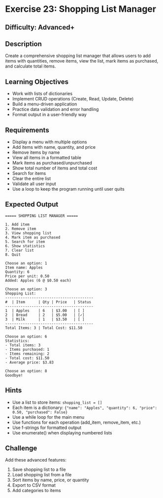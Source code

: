# Exercise 23: Shopping List Manager

## Difficulty: Advanced+

## Description
Create a comprehensive shopping list manager that allows users to add items with quantities, remove items, view the list, mark items as purchased, and calculate total items.

## Learning Objectives
- Work with lists of dictionaries
- Implement CRUD operations (Create, Read, Update, Delete)
- Build a menu-driven application
- Practice data validation and error handling
- Format output in a user-friendly way

## Requirements
- Display a menu with multiple options
- Add items with name, quantity, and price
- Remove items by name
- View all items in a formatted table
- Mark items as purchased/unpurchased
- Show total number of items and total cost
- Search for items
- Clear the entire list
- Validate all user input
- Use a loop to keep the program running until user quits

## Expected Output
```
===== SHOPPING LIST MANAGER =====

1. Add item
2. Remove item
3. View shopping list
4. Mark item as purchased
5. Search for item
6. Show statistics
7. Clear list
8. Quit

Choose an option: 1
Item name: Apples
Quantity: 6
Price per unit: 0.50
Added: Apples (6 @ $0.50 each)

Choose an option: 3
Shopping List:
----------------------------------------
#  | Item      | Qty | Price   | Status
----------------------------------------
1  | Apples    | 6   | $3.00   | [ ]
2  | Bread     | 2   | $5.00   | [✓]
3  | Milk      | 1   | $3.50   | [ ]
----------------------------------------
Total Items: 3 | Total Cost: $11.50

Choose an option: 6
Statistics:
- Total items: 3
- Items purchased: 1
- Items remaining: 2
- Total cost: $11.50
- Average price: $3.83

Choose an option: 8
Goodbye!
```

## Hints
- Use a list to store items: `shopping_list = []`
- Each item is a dictionary: `{"name": "Apples", "quantity": 6, "price": 0.50, "purchased": False}`
- Use a while loop for the main menu
- Use functions for each operation (add_item, remove_item, etc.)
- Use f-strings for formatted output
- Use enumerate() when displaying numbered lists

## Challenge
Add these advanced features:
1. Save shopping list to a file
2. Load shopping list from a file
3. Sort items by name, price, or quantity
4. Export to CSV format
5. Add categories to items

